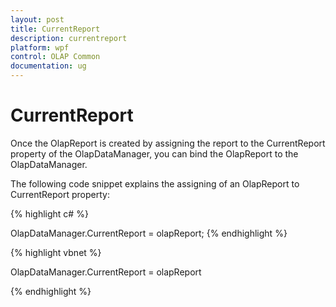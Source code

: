```yaml
---
layout: post
title: CurrentReport
description: currentreport
platform: wpf
control: OLAP Common
documentation: ug
---
```


# CurrentReport

Once the OlapReport is created by assigning the report to the CurrentReport property of the OlapDataManager, you can bind the OlapReport to the OlapDataManager.

The following code snippet explains the assigning of an OlapReport to CurrentReport property:

{% highlight c# %}

OlapDataManager.CurrentReport = olapReport;
{% endhighlight  %}



{% highlight vbnet %}

OlapDataManager.CurrentReport = olapReport


{% endhighlight %}

